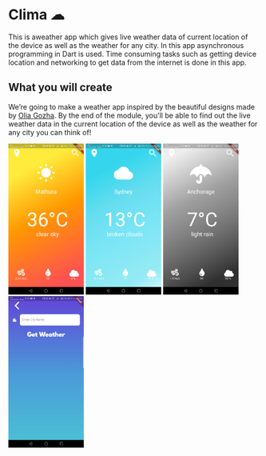 


# Clima ☁

This is aweather app which gives live weather data of current location of the device as well as the weather for any city.
In this app asynchronous programming in Dart is used. Time consuming tasks such as getting device location and networking to get data from the internet is done in this app. 


## What you will create

We’re going to make a weather app inspired by the beautiful designs made by [Olia Gozha](https://dribbble.com/shots/4663154-). By the end of the module, you'll be able to find out the live weather data in the current location of the device as well as the weather for any city you can think of!

<img src="image1[1].png" width="30%" height="30%" />
<img src="image3[1].png" width="30%" height="30%" />
<img src="image4[1].png" width="30%" height="30%" />
<img src="city_search[1].png" width="30%" height="30%" />



